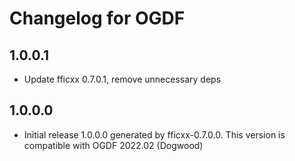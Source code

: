 # Changelog for OGDF

## 1.0.0.1

- Update fficxx 0.7.0.1, remove unnecessary deps

## 1.0.0.0

- Initial release 1.0.0.0 generated by fficxx-0.7.0.0. This version is compatible with OGDF 2022.02 (Dogwood)
